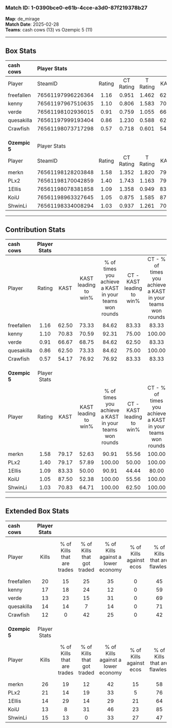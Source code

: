 ### Match ID: 1-0390bce0-e61b-4cce-a3d0-87f219378b27  
**Map**: de_mirage  
**Match Date**: 2025-02-28  
**Teams**: cash cows (13) vs Ozempic 5 (11)  

---  

## Box Stats  

| **cash cows** | Player Stats      |        |           |          |       |       |       |         |        |      |     |
| :- | :- | :-: | :-: | :-: | :-: | :-: | :-: | :-: | :-: | :-: | :-: |
| Player        | SteamID           | Rating | CT Rating | T Rating | KAST  |  ADR  | Kills | Assists | Deaths | K/D  | HS% |
| freefallen    | 76561197996226364 |  1.16  |   0.951   |  1.462   | 62.50 | 87.8  |  20   |    4    |   17   | 1.18 | 50  |
| kenny         | 76561197967510635 |  1.10  |   0.806   |  1.583   | 70.83 | 85.0  |  17   |    4    |   17   | 1.00 | 58  |
| verde         | 76561198102936015 |  0.91  |   0.759   |  1.055   | 66.67 | 59.1  |  13   |    3    |   14   | 0.93 | 46  |
| quesakilla    | 76561197999193404 |  0.86  |   1.230   |  0.588   | 62.50 | 67.4  |  14   |    6    |   18   | 0.78 | 28  |
| Crawfish      | 76561198073717298 |  0.57  |   0.718   |  0.601   | 54.17 | 53.7  |  12   |    5    |   23   | 0.52 | 25  |
|               |                   |        |           |          |       |       |       |         |        |      |     |
|               |                   |        |           |          |       |       |       |         |        |      |     |
|               |                   |        |           |          |       |       |       |         |        |      |     |
| **Ozempic 5** | Player Stats      |        |           |          |       |       |       |         |        |      |     |
| Player        | SteamID           | Rating | CT Rating | T Rating | KAST  |  ADR  | Kills | Assists | Deaths | K/D  | HS% |
| merkn         | 76561198128203848 |  1.58  |   1.352   |  1.820   | 79.17 | 104.1 |  26   |    2    |   15   | 1.73 | 61  |
| PLx2          | 76561198170042859 |  1.40  |   1.743   |  1.163   | 79.17 | 91.3  |  21   |    6    |   14   | 1.50 | 52  |
| 1EIIis        | 76561198078381858 |  1.09  |   1.358   |  0.949   | 83.33 | 62.2  |  14   |   11    |   15   | 0.93 | 35  |
| KoiU          | 76561198963327645 |  1.05  |   0.875   |  1.585   | 87.50 | 77.0  |  13   |    9    |   18   | 0.72 | 61  |
| ShwinLi       | 76561198334008294 |  1.03  |   0.937   |  1.261   | 70.83 | 66.3  |  15   |    3    |   14   | 1.07 | 66  |
---  

## Contribution Stats  

| **cash cows** | Player Stats |       |                      |                                                        |                           |                                                             |                          |                                                            |
| :- | :-: | :-: | :-: | :-: | :-: | :-: | :-: | :-: |
| Player        |    Rating    | KAST  | KAST leading to win% | % of times you achieve a KAST in your teams won rounds | CT - KAST leading to win% | CT - % of times you achieve a KAST in your teams won rounds | T - KAST leading to win% | T - % of times you achieve a KAST in your teams won rounds |
| freefallen    |     1.16     | 62.50 |        73.33         |                         84.62                          |           83.33           |                            83.33                            |          66.67           |                           85.71                            |
| kenny         |     1.10     | 70.83 |        70.59         |                         92.31                          |           75.00           |                           100.00                            |          66.67           |                           85.71                            |
| verde         |     0.91     | 66.67 |        68.75         |                         84.62                          |           62.50           |                            83.33                            |          75.00           |                           85.71                            |
| quesakilla    |     0.86     | 62.50 |        73.33         |                         84.62                          |           75.00           |                           100.00                            |          71.43           |                           71.43                            |
| Crawfish      |     0.57     | 54.17 |        76.92         |                         76.92                          |           83.33           |                            83.33                            |          71.43           |                           71.43                            |
|               |              |       |                      |                                                        |                           |                                                             |                          |                                                            |
|               |              |       |                      |                                                        |                           |                                                             |                          |                                                            |
|               |              |       |                      |                                                        |                           |                                                             |                          |                                                            |
| **Ozempic 5** | Player Stats |       |                      |                                                        |                           |                                                             |                          |                                                            |
| Player        |    Rating    | KAST  | KAST leading to win% | % of times you achieve a KAST in your teams won rounds | CT - KAST leading to win% | CT - % of times you achieve a KAST in your teams won rounds | T - KAST leading to win% | T - % of times you achieve a KAST in your teams won rounds |
| merkn         |     1.58     | 79.17 |        52.63         |                         90.91                          |           55.56           |                           100.00                            |          50.00           |                           83.33                            |
| PLx2          |     1.40     | 79.17 |        57.89         |                         100.00                         |           50.00           |                           100.00                            |          66.67           |                           100.00                           |
| 1EIIis        |     1.09     | 83.33 |        50.00         |                         90.91                          |           44.44           |                            80.00                            |          54.55           |                           100.00                           |
| KoiU          |     1.05     | 87.50 |        52.38         |                         100.00                         |           55.56           |                           100.00                            |          50.00           |                           100.00                           |
| ShwinLi       |     1.03     | 70.83 |        64.71         |                         100.00                         |           62.50           |                           100.00                            |          66.67           |                           100.00                           |
---  

## Extended Box Stats  

| **cash cows** | Player Stats |                            |                            |                                    |                         |                              |                                 |        |                             |                                     |                          |                               |                            |
| :- | :-: | :-: | :-: | :-: | :-: | :-: | :-: | :-: | :-: | :-: | :-: | :-: | :-: |
| Player        |    Kills     | % of Kills that are trades | % of Kills that got traded | % of Kills against a lower economy | % of Kills against ecos | % of Kills that are flawless | % of Kills that are close duels | Deaths | % of Deaths that get traded | % of Deaths against a lower economy | % of Deaths against ecos | % of Deaths that are flawless | % of Deaths that are close |
| freefallen    |      20      |             15             |             25             |                 35                 |            0            |              45              |               15                |   17   |             18              |                 18                  |            0             |              71               |             0              |
| kenny         |      17      |             18             |             24             |                 12                 |            0            |              59              |                6                |   17   |             24              |                 12                  |            0             |              53               |             12             |
| verde         |      13      |             23             |             15             |                 31                 |            0            |              69              |                0                |   14   |              0              |                  0                  |            0             |              50               |             0              |
| quesakilla    |      14      |             14             |             7              |                 14                 |            0            |              71              |                7                |   18   |             11              |                 17                  |            0             |              78               |             6              |
| Crawfish      |      12      |             0              |             42             |                 25                 |            0            |              42              |                8                |   23   |             17              |                 17                  |            0             |              74               |             0              |
|               |              |                            |                            |                                    |                         |                              |                                 |        |                             |                                     |                          |                               |                            |
|               |              |                            |                            |                                    |                         |                              |                                 |        |                             |                                     |                          |                               |                            |
|               |              |                            |                            |                                    |                         |                              |                                 |        |                             |                                     |                          |                               |                            |
| **Ozempic 5** | Player Stats |                            |                            |                                    |                         |                              |                                 |        |                             |                                     |                          |                               |                            |
| Player        |    Kills     | % of Kills that are trades | % of Kills that got traded | % of Kills against a lower economy | % of Kills against ecos | % of Kills that are flawless | % of Kills that are close duels | Deaths | % of Deaths that get traded | % of Deaths against a lower economy | % of Deaths against ecos | % of Deaths that are flawless | % of Deaths that are close |
| merkn         |      26      |             19             |             12             |                 42                 |           15            |              58              |                4                |   15   |              0              |                 20                  |            0             |              60               |             13             |
| PLx2          |      21      |             14             |             19             |                 33                 |            5            |              76              |                5                |   14   |             14              |                 21                  |            0             |              64               |             0              |
| 1EIIis        |      14      |             29             |             14             |                 29                 |           21            |              64              |                0                |   15   |             27              |                 20                  |            0             |              73               |             7              |
| KoiU          |      13      |             8              |             31             |                 46                 |           23            |              85              |                0                |   18   |             44              |                 22                  |            0             |              28               |             17             |
| ShwinLi       |      15      |             13             |             0              |                 33                 |           27            |              47              |                7                |   14   |             21              |                 29                  |            0             |              71               |             0              |
